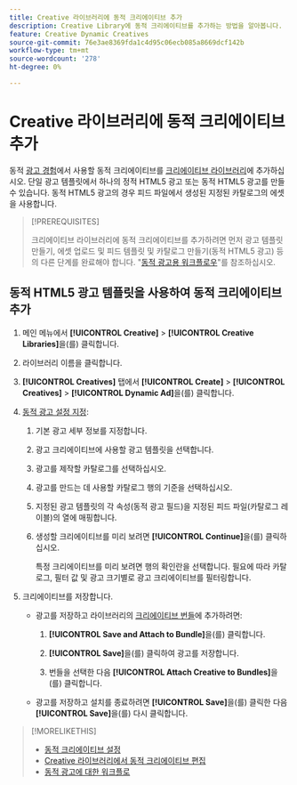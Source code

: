 ```yaml
---
title: Creative 라이브러리에 동적 크리에이티브 추가
description: Creative Library에 동적 크리에이티브를 추가하는 방법을 알아봅니다.
feature: Creative Dynamic Creatives
source-git-commit: 76e3ae8369fda1c4d95c06ecb085a8669dcf142b
workflow-type: tm+mt
source-wordcount: '278'
ht-degree: 0%

---
```


# Creative 라이브러리에 동적 크리에이티브 추가

동적 [광고 경험](creative-library-manage.md)에서 사용할 동적 크리에이티브를 [크리에이티브 라이브러리](/help/creative/experiences/experience-about.md)에 추가하십시오. 단일 광고 템플릿에서 하나의 정적 HTML5 광고 또는 동적 HTML5 광고를 만들 수 있습니다. 동적 HTML5 광고의 경우 피드 파일에서 생성된 지정된 카탈로그의 에셋을 사용합니다.

>[!PREREQUISITES]
>
>크리에이티브 라이브러리에 동적 크리에이티브를 추가하려면 먼저 광고 템플릿 만들기, 에셋 업로드 및 피드 템플릿 및 카탈로그 만들기(동적 HTML5 광고) 등의 다른 단계를 완료해야 합니다. &quot;[동적 광고용 워크플로우](/help/creative/introduction/workflow-dynamic-ads.md)&quot;를 참조하십시오.

<!-- This does't work for me 9/24 -- I still have to select a catalog:

## Add dynamic creatives using a static HTML5 ad template

1. In the main menu, click **[!UICONTROL Creative]** > **[!UICONTROL Creative Libraries]**.

1. Click the library name.

1. On the **[!UICONTROL Creatives]** tab, click **[!UICONTROL Create]** > **[!UICONTROL Creatives]** > **[!UICONTROL Dynamic Ad]**.

1. Specify the [dynamic ad settings](/help/creative/creative-libraries/creative-settings-dynamic.md#dynamic-ad-settings-static-html5):

   1. On the [!UICONTROL Basic Details] tab, specify the ad details and the clickURL.

   1. Click **[!UICONTROL Process]**.

   1. On the [!UICONTROL Attributes Details] tab, specify the dynamic ad attributes.

1. Click **[!UICONTROL Save]**.

-->

## 동적 HTML5 광고 템플릿을 사용하여 동적 크리에이티브 추가

1. 메인 메뉴에서 **[!UICONTROL Creative]** > **[!UICONTROL Creative Libraries]**&#x200B;을(를) 클릭합니다.

1. 라이브러리 이름을 클릭합니다.

1. **[!UICONTROL Creatives]** 탭에서 **[!UICONTROL Create]** > **[!UICONTROL Creatives]** > **[!UICONTROL Dynamic Ad]**&#x200B;을(를) 클릭합니다.

1. [동적 광고 설정 지정](/help/creative/creative-libraries/creative-settings-dynamic.md):

   1. 기본 광고 세부 정보를 지정합니다.

   1. 광고 크리에이티브에 사용할 광고 템플릿을 선택합니다.

   1. 광고를 제작할 카탈로그를 선택하십시오.

   1. 광고를 만드는 데 사용할 카탈로그 행의 기준을 선택하십시오.

   1. 지정된 광고 템플릿의 각 속성(동적 광고 필드)을 지정된 피드 파일(카탈로그 레이블)의 열에 매핑합니다.

   1. 생성할 크리에이티브를 미리 보려면 **[!UICONTROL Continue]**&#x200B;을(를) 클릭하십시오.

      특정 크리에이티브를 미리 보려면 행의 확인란을 선택합니다. 필요에 따라 카탈로그, 필터 값 <!-- explain more--> 및 광고 크기별로 광고 크리에이티브를 필터링합니다.

1. 크리에이티브를 저장합니다.

   * 광고를 저장하고 라이브러리의 [크리에이티브 번들](/help/creative/creative-libraries/bundle-manage.md)에 추가하려면:

      1. **[!UICONTROL Save and Attach to Bundle]**&#x200B;을(를) 클릭합니다.

      1. **[!UICONTROL Save]**&#x200B;을(를) 클릭하여 광고를 저장합니다.

      1. 번들을 선택한 다음 **[!UICONTROL Attach Creative to Bundles]**&#x200B;을(를) 클릭합니다.

   * 광고를 저장하고 설치를 종료하려면 **[!UICONTROL Save]**&#x200B;을(를) 클릭한 다음 **[!UICONTROL Save]**&#x200B;을(를) 다시 클릭합니다.

>[!MORELIKETHIS]
>
>* [동적 크리에이티브 설정](creative-settings-dynamic.md)
>* [Creative 라이브러리에서 동적 크리에이티브 편집](creative-edit-dynamic.md)
>* [동적 광고에 대한 워크플로](/help/creative/introduction/workflow-dynamic-ads.md)
